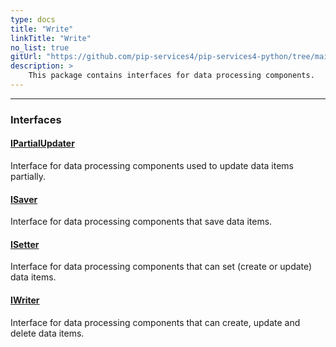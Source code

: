 ```yaml
---
type: docs
title: "Write"
linkTitle: "Write"
no_list: true
gitUrl: "https://github.com/pip-services4/pip-services4-python/tree/main/pip-services4-persistence-python"
description: >
    This package contains interfaces for data processing components.
---
```

---

<div class="module-body"> 

### Interfaces

#### [IPartialUpdater](ipartial_updater)
Interface for data processing components used to update data items partially.

#### [ISaver](isaver)
Interface for data processing components that save data items.

#### [ISetter](isetter)
Interface for data processing components that can set (create or update) data items.

#### [IWriter](iwriter)
Interface for data processing components that can create, update and delete data items.

</div>

